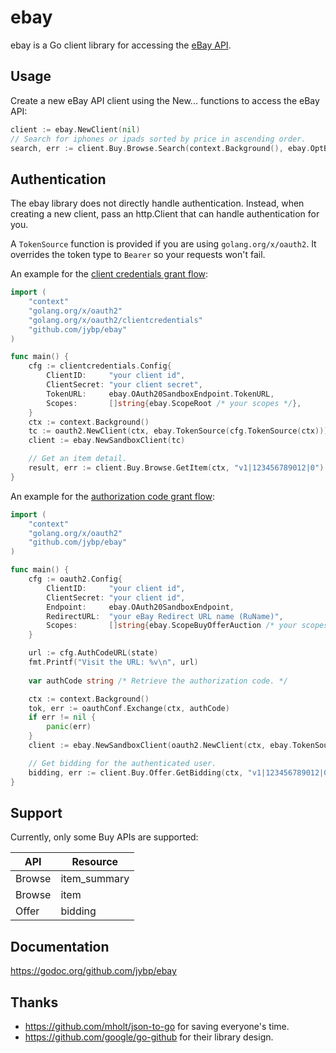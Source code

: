 # ebay

ebay is a Go client library for accessing the [eBay API](https://developer.ebay.com/).

## Usage

Create a new eBay API client using the New... functions to access the eBay API:

```go
client := ebay.NewClient(nil)
// Search for iphones or ipads sorted by price in ascending order.
search, err := client.Buy.Browse.Search(context.Background(), ebay.OptBrowseSearch("iphone ipad"), ebay.OptBrowseSearchSort("price"))
```

## Authentication

The ebay library does not directly handle authentication. Instead, when creating a new client, pass an http.Client that can handle authentication for you.

A `TokenSource` function is provided if you are using `golang.org/x/oauth2`. It overrides the token type to `Bearer` so your requests won't fail.

An example for the [client credentials grant flow](https://developer.ebay.com/api-docs/static/oauth-client-credentials-grant.html):

```go
import (
	"context"
	"golang.org/x/oauth2"
	"golang.org/x/oauth2/clientcredentials"
	"github.com/jybp/ebay"
)

func main() {
	cfg := clientcredentials.Config{
		ClientID:     "your client id",
		ClientSecret: "your client secret",
		TokenURL:     ebay.OAuth20SandboxEndpoint.TokenURL,
		Scopes:       []string{ebay.ScopeRoot /* your scopes */},
	}
	ctx := context.Background()
	tc := oauth2.NewClient(ctx, ebay.TokenSource(cfg.TokenSource(ctx)))
	client := ebay.NewSandboxClient(tc)

	// Get an item detail.
	result, err := client.Buy.Browse.GetItem(ctx, "v1|123456789012|0")
}
```

An example for the [authorization code grant flow](https://developer.ebay.com/api-docs/static/oauth-authorization-code-grant.html):


```go
import (
	"context"
	"golang.org/x/oauth2"
	"github.com/jybp/ebay"
)

func main() {
	cfg := oauth2.Config{
		ClientID:     "your client id",
		ClientSecret: "your client id",
		Endpoint:     ebay.OAuth20SandboxEndpoint,
		RedirectURL:  "your eBay Redirect URL name (RuName)",
		Scopes:       []string{ebay.ScopeBuyOfferAuction /* your scopes */},
	}

	url := cfg.AuthCodeURL(state)
	fmt.Printf("Visit the URL: %v\n", url)
	
	var authCode string /* Retrieve the authorization code. */

	ctx := context.Background()
	tok, err := oauthConf.Exchange(ctx, authCode)
	if err != nil {
		panic(err)
	}
	client := ebay.NewSandboxClient(oauth2.NewClient(ctx, ebay.TokenSource(cfg.TokenSource(ctx, tok))))

	// Get bidding for the authenticated user.
	bidding, err := client.Buy.Offer.GetBidding(ctx, "v1|123456789012|0", ebay.BuyMarketplaceUSA)
}
```

## Support

Currently, only some Buy APIs are supported:

| API | Resource |
| --- | --- | 
| Browse | item_summary |
| Browse | item |
| Offer | bidding |


## Documentation

https://godoc.org/github.com/jybp/ebay

## Thanks

- https://github.com/mholt/json-to-go for saving everyone's time.
- https://github.com/google/go-github for their library design.